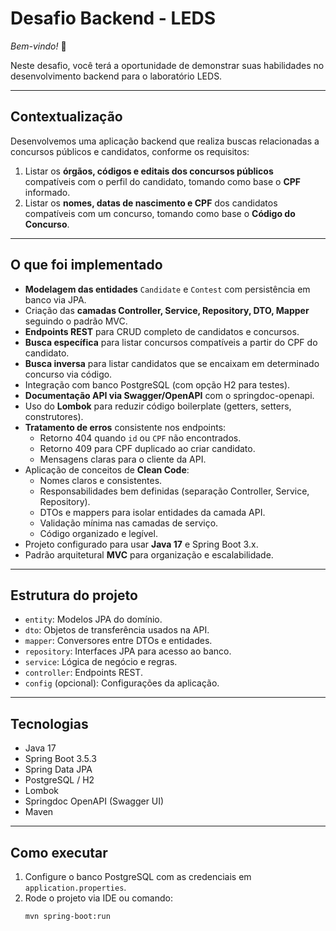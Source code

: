 # Desafio Backend - LEDS  
*Bem-vindo!* 👋

Neste desafio, você terá a oportunidade de demonstrar suas habilidades no desenvolvimento backend para o laboratório LEDS.

---

## Contextualização

Desenvolvemos uma aplicação backend que realiza buscas relacionadas a concursos públicos e candidatos, conforme os requisitos:

1. Listar os **órgãos, códigos e editais dos concursos públicos** compatíveis com o perfil do candidato, tomando como base o **CPF** informado.  
2. Listar os **nomes, datas de nascimento e CPF** dos candidatos compatíveis com um concurso, tomando como base o **Código do Concurso**.

---

## O que foi implementado

- **Modelagem das entidades** `Candidate` e `Contest` com persistência em banco via JPA.  
- Criação das **camadas Controller, Service, Repository, DTO, Mapper** seguindo o padrão MVC.  
- **Endpoints REST** para CRUD completo de candidatos e concursos.  
- **Busca específica** para listar concursos compatíveis a partir do CPF do candidato.  
- **Busca inversa** para listar candidatos que se encaixam em determinado concurso via código.  
- Integração com banco PostgreSQL (com opção H2 para testes).  
- **Documentação API via Swagger/OpenAPI** com o springdoc-openapi.  
- Uso do **Lombok** para reduzir código boilerplate (getters, setters, construtores).  
- **Tratamento de erros** consistente nos endpoints:  
  - Retorno 404 quando `id` ou `CPF` não encontrados.  
  - Retorno 409 para CPF duplicado ao criar candidato.  
  - Mensagens claras para o cliente da API.  
- Aplicação de conceitos de **Clean Code**:  
  - Nomes claros e consistentes.  
  - Responsabilidades bem definidas (separação Controller, Service, Repository).  
  - DTOs e mappers para isolar entidades da camada API.  
  - Validação mínima nas camadas de serviço.  
  - Código organizado e legível.  
- Projeto configurado para usar **Java 17** e Spring Boot 3.x.  
- Padrão arquitetural **MVC** para organização e escalabilidade.

---

## Estrutura do projeto

- `entity`: Modelos JPA do domínio.  
- `dto`: Objetos de transferência usados na API.  
- `mapper`: Conversores entre DTOs e entidades.  
- `repository`: Interfaces JPA para acesso ao banco.  
- `service`: Lógica de negócio e regras.  
- `controller`: Endpoints REST.  
- `config` (opcional): Configurações da aplicação.

---

## Tecnologias

- Java 17  
- Spring Boot 3.5.3  
- Spring Data JPA  
- PostgreSQL / H2  
- Lombok  
- Springdoc OpenAPI (Swagger UI)  
- Maven  

---

## Como executar

1. Configure o banco PostgreSQL com as credenciais em `application.properties`.  
2. Rode o projeto via IDE ou comando:  
   ```bash
   mvn spring-boot:run
